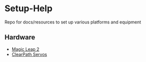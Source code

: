 # Setup-Help
Repo for docs/resources to set up various platforms and equipment

## Hardware
- [Magic Leap 2](Magic_Leap_2.md)
- [ClearPath Servos](ClearPath-Servos.md)
